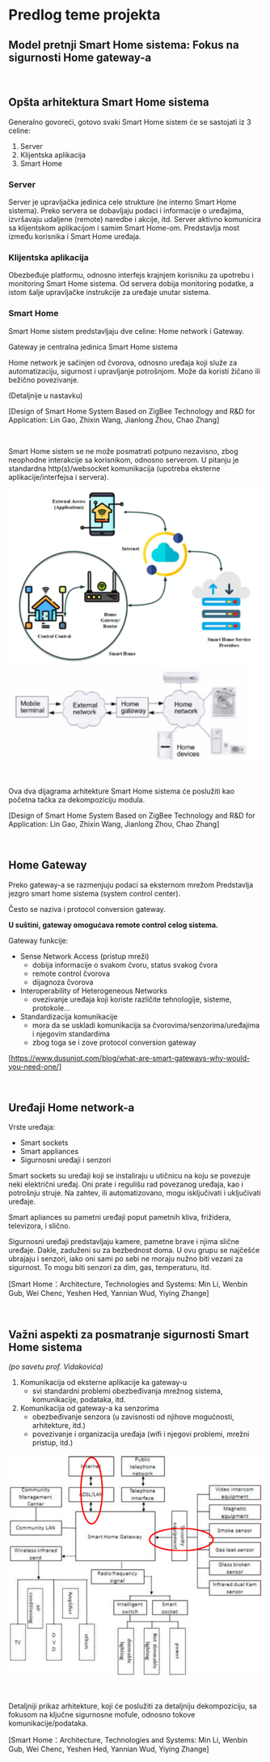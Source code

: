 # Predlog teme projekta
## Model pretnji Smart Home sistema: Fokus na sigurnosti Home gateway-a

<br>

## Opšta arhitektura Smart Home sistema
Generalno govoreći, gotovo svaki Smart Home sistem će se sastojati iz 3 celine:
1. Server
2. Klijentska aplikacija
3. Smart Home 

### Server
Server je upravljačka jedinica cele strukture (ne interno Smart Home sistema). Preko servera se dobavljaju podaci i informacije o uređajima, izvršavaju udaljene (remote) naredbe i akcije, itd. Server aktivno komunicira sa klijentskom aplikacijom i samim Smart Home-om. Predstavlja most između korisnika i Smart Home uređaja.

### Klijentska aplikacija
Obezbeđuje platformu, odnosno interfejs krajnjem korisniku za upotrebu i monitoring Smart Home sistema. Od servera dobija monitoring podatke, a istom šalje upravljačke instrukcije za uređaje unutar sistema.

### Smart Home
Smart Home sistem predstavljaju dve celine: Home network i Gateway.

Gateway je centralna jedinica Smart Home sistema

Home network je sačinjen od čvorova, odnosno uređaja koji služe za automatizaciju, sigurnost i upravljanje potrošnjom. Može da koristi žičano ili bežično povezivanje.

(Detaljnije u nastavku)

[Design of Smart Home System Based on ZigBee Technology and R&D for Application: Lin Gao, Zhixin Wang, Jianlong Zhou, Chao Zhang]

<br>

Smart Home sistem se ne može posmatrati potpuno nezavisno, zbog neophodne interakcije sa korisnikom, odnosno serverom. U pitanju je standardna http(s)/websocket komunikacija (upotreba eksterne aplikacije/interfejsa i servera).

![Prikaz arhitekture na apstraktnom niou](slike/smart-home-opste.png)
![Prikaz arhitekture na apstraktnom niou 2](slike/smart-home-opste-2.png)

<br>

Ova dva dijagrama arhitekture Smart Home sistema će poslužiti kao početna tačka za dekompoziciju modula.

[Design of Smart Home System Based on ZigBee Technology and R&D for Application: Lin Gao, Zhixin Wang, Jianlong Zhou, Chao Zhang]

<br>

## Home Gateway
Preko gateway-a se razmenjuju podaci sa eksternom mrežom Predstavlja jezgro smart home sistema (system control center).

Često se naziva i protocol conversion gateway.

**U suštini, gateway omogućava remote control celog sistema.**


Gateway funkcije:
* Sense Network Access (pristup mreži)
    * dobija informacije o svakom čvoru, status svakog čvora
    * remote control čvorova
    * dijagnoza čvorova
* Interoperability of Heterogeneous Networks
    * ovezivanje uređaja koji koriste različite tehnologije, sisteme, protokole…
* Standardizacija komunikacije
    * mora da se uskladi komunikacija sa čvorovima/senzorima/uređajima i njegovim standardima
    * zbog toga se i zove protocol conversion gateway

[https://www.dusuniot.com/blog/what-are-smart-gateways-why-would-you-need-one/]

<br>

## Uređaji Home network-a
Vrste uređaja:
 * Smart sockets
 * Smart appliances
 * Sigurnosni uređaji i senzori

Smart sockets su uređaji koji se instaliraju u utičnicu na koju se povezuje neki električni uređaj. Oni prate i regulišu rad povezanog uređaja, kao i potrošnju struje. Na zahtev, ili automatizovano, mogu isključivati i uključivati uređaje.

Smart apliances su pametni uređaji poput pametnih kliva, frižidera, televizora, i slično.

Sigurnosni uređaji predstavljaju kamere, pametne brave i njima slične uređaje. Dakle, zaduženi su za bezbednost doma.
U ovu grupu se najčešće ubrajaju i senzori, iako oni sami po sebi ne moraju nužno biti vezani za sigurnost. To mogu biti senzori za dim, gas, temperaturu, itd.

[Smart Home：Architecture, Technologies and Systems: Min Li, Wenbin Gub, Wei Chenc, Yeshen Hed, Yannian Wud, Yiying Zhange]

<br>

## Važni aspekti za posmatranje sigurnosti Smart Home sistema
*(po savetu prof. Vidakovića)*
1. Komunikacija od eksterne aplikacije ka gateway-u
    * svi standardni problemi obezbeđivanja mrežnog sistema, komunikacije, podataka, itd.
2. Komunikacija od gateway-a ka senzorima
    * obezbeđivanje senzora (u zavisnosti od njihove mogućnosti, arhitekture, itd.)
    * povezivanje i organizacija uređaja (wifi i njegovi problemi, mrežni pristup, itd.)

![Detaljni prikaz arhitekture](slike/smart-home-detaljnije.png)

<br>

Detaljniji prikaz arhitekture, koji će poslužiti za detaljniju dekompoziciju, sa fokusom na ključne sigurnosne mofule, odnosno tokove komunikacije/podataka.

[Smart Home：Architecture, Technologies and Systems: Min Li, Wenbin Gub, Wei Chenc, Yeshen Hed, Yannian Wud, Yiying Zhange]